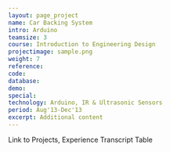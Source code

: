 ```yaml
---
layout: page_project
name: Car Backing System
intro: Arduino
teamsize: 3
course: Introduction to Engineering Design
projectimage: sample.png
weight: 7
reference: 
code: 
database: 
demo:
special:
technology: Arduino, IR & Ultrasonic Sensors
period: Aug'13-Dec'13
excerpt: Additional content
---
```

Link to Projects, Experience
Transcript Table